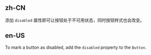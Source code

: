 ## zh-CN

添加 `disabled` 属性即可让按钮处于不可用状态，同时按钮样式也会改变。

## en-US

To mark a button as disabled, add the `disabled` property to the `Button`.

<style>

.site-button-ghost-wrapper {
  padding: 8px 8px 0 8px;
  background: rgb(190, 200, 200);
}
</style>
